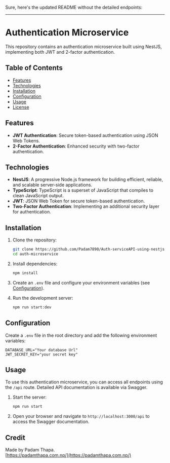 Sure, here's the updated README without the detailed endpoints:

---

# Authentication Microservice

This repository contains an authentication microservice built using NestJS, implementing both JWT and 2-factor authentication.

## Table of Contents

- [Features](#features)
- [Technologies](#technologies)
- [Installation](#installation)
- [Configuration](#configuration)
- [Usage](#usage)
- [License](#license)

## Features

- **JWT Authentication**: Secure token-based authentication using JSON Web Tokens.
- **2-Factor Authentication**: Enhanced security with two-factor authentication.

## Technologies

- **NestJS**: A progressive Node.js framework for building efficient, reliable, and scalable server-side applications.
- **TypeScript**: TypeScript is a superset of JavaScript that compiles to clean JavaScript output.
- **JWT**: JSON Web Token for secure token-based authentication.
- **Two-Factor Authentication**: Implementing an additional security layer for authentication.

## Installation

1. Clone the repository:
    ```bash
    git clone https://github.com/Padam7890/Auth-serviceAPI-using-nestjs.git
    cd auth-microservice
    ```

2. Install dependencies:
    ```bash
    npm install
    ```

3. Create an `.env` file and configure your environment variables (see [Configuration](#configuration)).

4. Run the development server:
    ```bash
    npm run start:dev
    ```

## Configuration

Create a `.env` file in the root directory and add the following environment variables:

```env
DATABASE_URL="Your database Url"
JWT_SECRET_KEY="your secret key"
```

## Usage

To use this authentication microservice, you can access all endpoints using the `/api` route. Detailed API documentation is available via Swagger.

1. Start the server:
    ```bash
    npm run start
    ```

2. Open your browser and navigate to `http://localhost:3000/api` to access the Swagger documentation.

## Credit

Made by Padam Thapa.  
[https://padamthapa.com.np/](https://padamthapa.com.np/)



